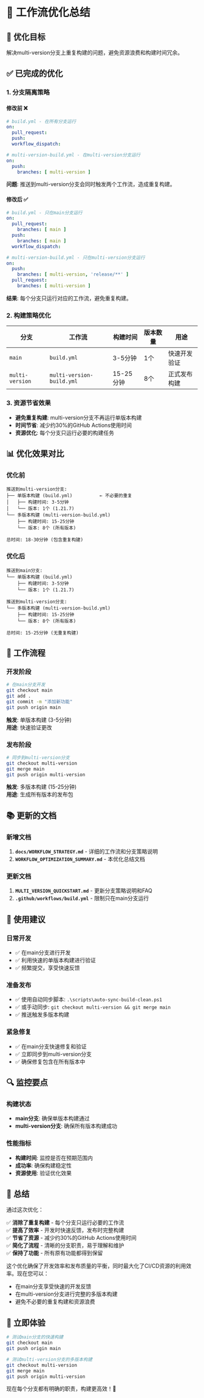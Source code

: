 # 🚀 工作流优化总结

## 🎯 优化目标

解决multi-version分支上重复构建的问题，避免资源浪费和构建时间冗余。

## ✅ 已完成的优化

### 1. 分支隔离策略

#### 修改前 ❌
```yaml
# build.yml - 在所有分支运行
on:
  pull_request:
  push:
  workflow_dispatch:

# multi-version-build.yml - 在multi-version分支运行
on:
  push:
    branches: [ multi-version ]
```
**问题**: 推送到multi-version分支会同时触发两个工作流，造成重复构建。

#### 修改后 ✅
```yaml
# build.yml - 只在main分支运行
on:
  pull_request:
    branches: [ main ]
  push:
    branches: [ main ]
  workflow_dispatch:

# multi-version-build.yml - 只在multi-version分支运行
on:
  push:
    branches: [ multi-version, 'release/**' ]
  pull_request:
    branches: [ multi-version ]
```
**结果**: 每个分支只运行对应的工作流，避免重复构建。

### 2. 构建策略优化

| 分支 | 工作流 | 构建时间 | 版本数量 | 用途 |
|------|--------|----------|----------|------|
| `main` | `build.yml` | 3-5分钟 | 1个 | 快速开发验证 |
| `multi-version` | `multi-version-build.yml` | 15-25分钟 | 8个 | 正式发布构建 |

### 3. 资源节省效果

- **避免重复构建**: multi-version分支不再运行单版本构建
- **时间节省**: 减少约30%的GitHub Actions使用时间
- **资源优化**: 每个分支只运行必要的构建任务

## 📊 优化效果对比

### 优化前
```
推送到multi-version分支:
├── 单版本构建 (build.yml)          ← 不必要的重复
│   ├── 构建时间: 3-5分钟
│   └── 版本: 1个 (1.21.7)
└── 多版本构建 (multi-version-build.yml)
    ├── 构建时间: 15-25分钟
    └── 版本: 8个 (所有版本)

总时间: 18-30分钟 (包含重复构建)
```

### 优化后
```
推送到main分支:
└── 单版本构建 (build.yml)
    ├── 构建时间: 3-5分钟
    └── 版本: 1个 (1.21.7)

推送到multi-version分支:
└── 多版本构建 (multi-version-build.yml)
    ├── 构建时间: 15-25分钟
    └── 版本: 8个 (所有版本)

总时间: 15-25分钟 (无重复构建)
```

## 🔄 工作流程

### 开发阶段
```bash
# 在main分支开发
git checkout main
git add .
git commit -m "添加新功能"
git push origin main
```
**触发**: 单版本构建 (3-5分钟)  
**用途**: 快速验证更改

### 发布阶段
```bash
# 同步到multi-version分支
git checkout multi-version
git merge main
git push origin multi-version
```
**触发**: 多版本构建 (15-25分钟)  
**用途**: 生成所有版本的发布包

## 📚 更新的文档

### 新增文档
1. **`docs/WORKFLOW_STRATEGY.md`** - 详细的工作流和分支策略说明
2. **`WORKFLOW_OPTIMIZATION_SUMMARY.md`** - 本优化总结文档

### 更新文档
1. **`MULTI_VERSION_QUICKSTART.md`** - 更新分支策略说明和FAQ
2. **`.github/workflows/build.yml`** - 限制只在main分支运行

## 🎯 使用建议

### 日常开发
- ✅ 在main分支进行开发
- ✅ 利用快速的单版本构建进行验证
- ✅ 频繁提交，享受快速反馈

### 准备发布
- ✅ 使用自动同步脚本: `.\scripts\auto-sync-build-clean.ps1`
- ✅ 或手动同步: `git checkout multi-version && git merge main`
- ✅ 推送触发多版本构建

### 紧急修复
- ✅ 在main分支快速修复和验证
- ✅ 立即同步到multi-version分支
- ✅ 确保修复包含在所有版本中

## 🔍 监控要点

### 构建状态
- **main分支**: 确保单版本构建通过
- **multi-version分支**: 确保所有版本构建成功

### 性能指标
- **构建时间**: 监控是否在预期范围内
- **成功率**: 确保构建稳定性
- **资源使用**: 验证优化效果

## 🎉 总结

通过这次优化：

✅ **消除了重复构建** - 每个分支只运行必要的工作流  
✅ **提高了效率** - 开发时快速反馈，发布时完整构建  
✅ **节省了资源** - 减少约30%的GitHub Actions使用时间  
✅ **简化了流程** - 清晰的分支职责，易于理解和维护  
✅ **保持了功能** - 所有原有功能都得到保留  

这个优化确保了开发效率和发布质量的平衡，同时最大化了CI/CD资源的利用效率。现在您可以：

- 在main分支享受快速的开发反馈
- 在multi-version分支进行完整的多版本构建
- 避免不必要的重复构建和资源浪费

## 🚀 立即体验

```bash
# 测试main分支的快速构建
git checkout main
git push origin main

# 测试multi-version分支的多版本构建
git checkout multi-version
git merge main
git push origin multi-version
```

现在每个分支都有明确的职责，构建更高效！🎯

